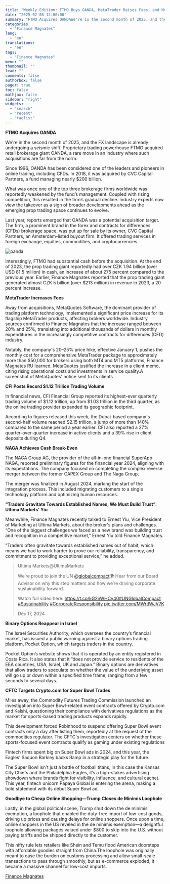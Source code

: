 ```yaml
---
title: "Weekly Edition: FTMO Buys OANDA, MetaTrader Raises Fees, and More"
date: "2025-02-08 12:00:00"
summary: "FTMO Acquires OANDAWe're in the second month of 2025, and the FX landscape is already undergoing a seismic shift. Proprietary trading powerhouse FTMO acquired retail brokerage giant OANDA, a rare move in an industry where such acquisitions are far from the norm. Since 1996, OANDA has been considered one of..."
categories:
  - "Finance Magnates"
lang:
  - "en"
translations:
  - "en"
tags:
  - "Finance Magnates"
menu: ""
thumbnail: ""
lead: ""
comments: false
authorbox: false
pager: true
toc: false
mathjax: false
sidebar: "right"
widgets:
  - "search"
  - "recent"
  - "taglist"
---
```


**FTMO Acquires OANDA**

We're in the second month of 2025, and the FX landscape is already undergoing a seismic shift. Proprietary trading powerhouse FTMO acquired retail brokerage giant OANDA, a rare move in an industry where such acquisitions are far from the norm.

Since 1996, OANDA has been considered one of the leaders and pioneers in online trading, including CFDs. In 2018, it was acquired by CVC Capital Partners, a fund managing nearly $200 billion.

What was once one of the top three brokerage firms worldwide was reportedly weakened by the fund’s management. Coupled with rising competition, this resulted in the firm’s gradual decline. Industry experts now view the takeover as a sign of broader developments ahead as the emerging prop trading space continues to evolve.

Last year, reports emerged that OANDA was a potential acquisition target. The firm, a prominent brand in the forex and contracts for differences (CFDs) brokerage space, was put up for sale by its owner, CVC Capital Partners, an Amsterdam-listed buyout firm. It offered trading services in foreign exchange, equities, commodities, and cryptocurrencies.

![oanda](https://s3.tradingview.com/news/image/financemagnates:c13a16939094b-1293a66b334e7307171d62eaa7319b00-resized.jpeg)

Interestingly, FTMO had substantial cash before the acquisition. At the end of 2023, the prop trading giant reportedly had over CZK 1.94 billion (over USD 81.5 million) in cash, an increase of about 275 percent compared to the previous year. Earlier, Finance Magnates reported that the prop trading giant generated almost CZK 5 billion (over $213 million) in revenue in 2023, a 20 percent increase.

**MetaTrader Increases Fees**

Away from acquisitions, MetaQuotes Software, the dominant provider of trading platform technology, implemented a significant price increase for its flagship MetaTrader products, affecting brokers worldwide. Industry sources confirmed to Finance Magnates that the increase ranged between 20% and 25%, translating into additional thousands of dollars in monthly expenditures in the increasingly competitive contracts for differences (CFD) industry.

Notably, the company's 20–25% price hike, effective January 1, pushes the monthly cost for a comprehensive MetaTrader package to approximately more than $50,000 for brokers using both MT4 and MT5 platforms, Finance Magnates RU learned. MetaQuotes justified the increase in a client memo, citing rising operational costs and investments in service quality.A screenshot of MetaQuotes' notice sent to its clients

**CFI Posts Record $1.12 Trillion Trading Volume**

In financial news, CFI Financial Group reported its highest-ever quarterly trading volume of $1.12 trillion, up from $1.03 trillion in the third quarter, as the online trading provider expanded its geographic footprint.

According to figures released this week, the Dubai-based company's second-half volume reached $2.15 trillion, a jump of more than 140% compared to the same period a year earlier. CFI also reported a 27% quarter-over-quarter increase in active clients and a 39% rise in client deposits during Q4.

**NAGA Achieves Cash Break-Even**

The NAGA Group AG, the provider of the all-in-one financial SuperApp NAGA, reported preliminary figures for the financial year 2024, aligning with its expectations. The company focused on completing the complex reverse merger between the former CAPEX Group and The Naga Group.

The merger was finalized in August 2024, marking the start of the integration process. This included migrating customers to a single technology platform and optimizing human resources.

**“Traders Gravitate Towards Established Names, We Must Build Trust”: Ultima Markets’ Yiu**

Meanwhile, Finance Magnates recently talked to Ernest Yiu, Vice President of Marketing at Ultima Markets, about the broker's plans and challenges. “One of the biggest challenges we faced as a new brand was building trust and recognition in a competitive market,” Ernest Yiu told Finance Magnates.

“Traders often gravitate towards established names out of habit, which means we had to work harder to prove our reliability, transparency, and commitment to providing exceptional service,” he added.

> Ultima Markets@UltimaMarkets
> 
> We’re proud to join the UN [@globalcompact](https://twitter.com/globalcompact?ref_src=twsrc%5Etfw)🌍 Hear from our Board Advisor on why this step matters and how we’re driving corporate sustainability forward.
> 
> Watch full video here: <https://t.co/kG2nWHCy40>[#UNGlobalCompact](https://twitter.com/hashtag/UNGlobalCompact?src=hash&ref_src=twsrc%5Etfw) [#Sustainability](https://twitter.com/hashtag/Sustainability?src=hash&ref_src=twsrc%5Etfw) [#CorporateResponsibility](https://twitter.com/hashtag/CorporateResponsibility?src=hash&ref_src=twsrc%5Etfw) [pic.twitter.com/MWrtlWJV7K](https://t.co/MWrtlWJV7K)
> 
> Dec 17, 2024

**Binary Options Reappear in Israel**

The Israel Securities Authority, which oversees the country’s financial market, has issued a public warning against a binary options trading platform, Pocket Option, which targets traders in the country.

Pocket Option’s website shows that it is operated by an entity registered in Costa Rica. It also states that it “does not provide service to residents of the EEA countries, USA, Israel, UK and Japan.” Binary options are derivatives that allow traders to speculate on whether the value of the underlying asset will go up or down within a specified time frame, ranging from a few seconds to several days.

**CFTC Targets Crypto.com for Super Bowl Trades**

Miles away, the Commodity Futures Trading Commission launched an investigation into Super Bowl-related event contracts offered by Crypto.com and Kalshi, questioning their compliance with derivatives regulations as the market for sports-based trading products expands rapidly.

This development forced Robinhood to suspend offering Super Bowl event contracts only a day after listing them, reportedly at the request of the commodities regulator. The CFTC's investigation centers on whether these sports-focused event contracts qualify as gaming under existing regulations

Fintech firms spent big on Super Bowl ads in 2024, and this year, the Eagles’ Saquon Barkley backs Ramp in a strategic play for the future.

The Super Bowl isn't just a battle of football titans, in this case the Kansas City Chiefs and the Philadelphia Eagles, it’s a high-stakes advertising showdown where brands fight for visibility, influence, and cultural cachet. This year, fintech unicorn Papaya Global is entering the arena, making a bold statement with its debut Super Bowl ad.

**Goodbye to Cheap Online Shopping—Trump Closes de Minimis Loophole**

Lastly, in the global political scene, Trump shut down the de minimis exemption, a loophole that enabled the duty-free import of low-cost goods, driving up prices and causing delays for online shoppers. Once upon a time, online shoppers in the US reveled in the de minimis exemption—a delightful loophole allowing packages valued under $800 to skip into the U.S. without paying tariffs and be shipped directly to the customer.

This nifty rule lets retailers like Shein and Temu flood American doorsteps with affordable goodies straight from China.The loophole was originally meant to ease the burden on customs processing and allow small-scale transactions to pass through smoothly, but as e-commerce exploded, it became a massive channel for low-cost imports.

[Finance Magnates](https://www.tradingview.com/news/financemagnates:c13a16939094b:0-weekly-edition-ftmo-buys-oanda-metatrader-raises-fees-and-more/)
